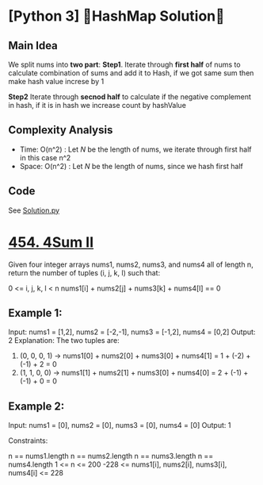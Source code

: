 
# [Python 3] 🔢HashMap Solution🔢

## Main Idea
We split nums into **two part**:
**Step1**. Iterate through **first half** of nums to calculate combination of sums and add it to Hash, if we got same sum then make hash value increse by 1

**Step2** Iterate through **secnod half** to calculate if the negative complement in hash, if it is in hash we increase count by hashValue

## Complexity Analysis
* Time: O(n^2) : Let *N* be the length of nums, we iterate through first half in this case n^2
* Space: O(n^2) : Let *N* be the length of nums, since we hash first half

## Code
See [Solution.py](https://github.com/gcobs0834/2022-Daily-LeetCoding-Challenge-python3-/blob/main/Feb%203%20454.%204Sum%20II%20(Medium)/Solution.py)

# [454. 4Sum II](https://leetcode.com/problems/4sum-ii/)


Given four integer arrays nums1, nums2, nums3, and nums4 all of length n, return the number of tuples (i, j, k, l) such that:

0 <= i, j, k, l < n
nums1[i] + nums2[j] + nums3[k] + nums4[l] == 0
 

## Example 1:

Input: nums1 = [1,2], nums2 = [-2,-1], nums3 = [-1,2], nums4 = [0,2]
Output: 2
Explanation:
The two tuples are:
1. (0, 0, 0, 1) -> nums1[0] + nums2[0] + nums3[0] + nums4[1] = 1 + (-2) + (-1) + 2 = 0
2. (1, 1, 0, 0) -> nums1[1] + nums2[1] + nums3[0] + nums4[0] = 2 + (-1) + (-1) + 0 = 0
## Example 2:

Input: nums1 = [0], nums2 = [0], nums3 = [0], nums4 = [0]
Output: 1
 

Constraints:

n == nums1.length
n == nums2.length
n == nums3.length
n == nums4.length
1 <= n <= 200
-228 <= nums1[i], nums2[i], nums3[i], nums4[i] <= 228
